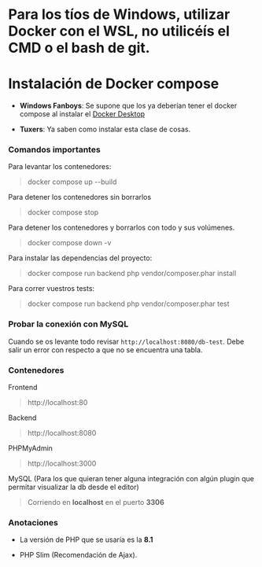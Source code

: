 # Para los tíos de Windows, **utilizar Docker con el WSL**, no utilicéís el CMD o el bash de git.

# Instalación de Docker compose

- **Windows Fanboys**: Se supone que los ya deberían tener el docker compose al
  instalar el [Docker Desktop](https://docs.docker.com/compose/install/)

- **Tuxers**: Ya saben como instalar esta clase de cosas.

### Comandos importantes

Para levantar los contenedores:

> docker compose up --build

Para detener los contenedores sin borrarlos

> docker compose stop

Para detener los contenedores y borrarlos con todo y sus volúmenes.

> docker compose down -v

Para instalar las dependencias del proyecto:

> docker compose run backend php vendor/composer.phar install

Para correr vuestros tests:

> docker compose run backend php vendor/composer.phar test

### Probar la conexión con MySQL

Cuando se os levante todo revisar `http://localhost:8080/db-test`. Debe salir un
error con respecto a que no se encuentra una tabla.

### Contenedores

Frontend

> http://localhost:80

Backend

> http://localhost:8080

PHPMyAdmin

> http://localhost:3000

MySQL (Para los que quieran tener alguna integración con algún plugin que
permitar visualizar la db desde el editor)

> Corriendo en **localhost** en el puerto **3306**

### Anotaciones

- La versión de PHP que se usaría es la **8.1**

- PHP Slim (Recomendación de Ajax).
